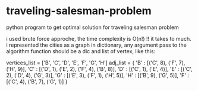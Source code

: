 # traveling-salesman-problem
python program to get optimal solution for traveling salesman problem

i used brute force approche, the time complexity is O(n!) !! it takes to much.
i represented the cities as a graph in dictionary, any argument pass to the algorithm function should be a dic and list of vertex, like this:

vertices_list = ['B', 'C', 'D', 'E', 'F', 'G', 'H']
adj_list = {
			 'B' : [('C', 8), ('F', 7), ('H', 9)],
			 'C' : [('D', 1), ('E', 2), ('F', 4), ('B', 8)],
			 'D' : [('C', 1), ('E', 4)],
			 'E' : [('C', 2), ('D', 4), ('G', 3)],
			 'G' : [('E', 3), ('F', 1), ('H', 5)],
			 'H' : [('B', 9), ('G', 5)],
			 'F' : [('C', 4), ('B', 7), ('G', 1)]
			}
